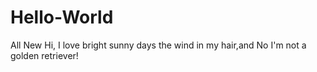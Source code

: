 # Hello-World
All New
Hi, I love bright sunny days the wind in my hair,and No I'm not a golden retriever! 
